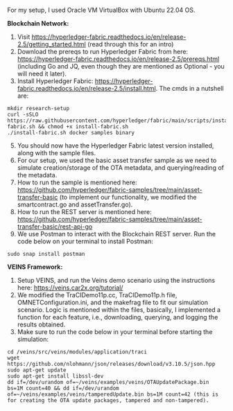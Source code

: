 
For my setup, I used Oracle VM VirtualBox with Ubuntu 22.04 OS.

**Blockchain Network:** 
1. Visit https://hyperledger-fabric.readthedocs.io/en/release-2.5/getting_started.html (read through this for an intro)
2. Download the prereqs to run Hyperledger Fabric from here: https://hyperledger-fabric.readthedocs.io/en/release-2.5/prereqs.html (including Go and JQ, even though they are mentioned as Optional - you will need it later).
3. Install Hyperledger Fabric: https://hyperledger-fabric.readthedocs.io/en/release-2.5/install.html. The cmds in a nutshell are:
```
mkdir research-setup
curl -sSLO https://raw.githubusercontent.com/hyperledger/fabric/main/scripts/install-fabric.sh && chmod +x install-fabric.sh
./install-fabric.sh docker samples binary
```
5. You should now have the Hyperledger Fabric latest version installed, along with the sample files.
6. For our setup, we used the basic asset transfer sample as we need to simulate creation/storage of the OTA metadata, and querying/reading of the metadata.
7. How to run the sample is mentioned here: https://github.com/hyperledger/fabric-samples/tree/main/asset-transfer-basic (to implement our functionality, we modified the smartcontract.go and assetTransfer.go).
8. How to run the REST server is mentioned here: https://github.com/hyperledger/fabric-samples/tree/main/asset-transfer-basic/rest-api-go
9. We use Postman to interact with the Blockchain REST server. Run the code below on your terminal to install Postman:
```
sudo snap install postman
```

**VEINS Framework:** 
1. Setup VEINS, and run the Veins demo scenario using the instructions here: https://veins.car2x.org/tutorial/
2. We modified the TraCIDemo11p.cc, TraCIDemo11p.h file, OMNETConfiguration.ini, and the makefrag file to fit our simulation scenario. Logic is mentioned within the files, basically, I implemented a function for each feature, i.e., downloading, querying, and logging the results obtained.
3. Make sure to run the code below in your terminal before starting the simulation:
```
cd /veins/src/veins/modules/application/traci
wget https://github.com/nlohmann/json/releases/download/v3.10.5/json.hpp
sudo apt-get update
sudo apt-get install libssl-dev
dd if=/dev/urandom of=~/veins/examples/veins/OTAUpdatePackage.bin bs=1M count=40 && dd if=/dev/urandom of=~/veins/examples/veins/tamperedUpdate.bin bs=1M count=42 (this is for creating the OTA update packages, tampered and non-tampered).



